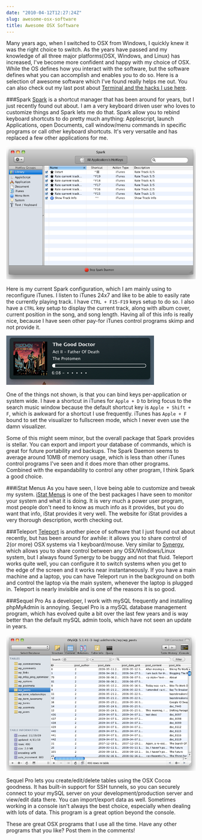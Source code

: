 ```yaml
---
date: "2010-04-12T12:27:24Z"
slug: awesome-osx-software
title: Awesome OSX Software
---
```


Many years ago, when I switched to OSX from Windows, I quickly knew it was the
right choice to switch. As the years have passed and my knowledge of all three
major platforms(OSX, Windows, and Linux) has increased, I've become more
confident and happy with my choice of OSX. While the OS defines how you interact
with the software, but the software defines what you can accomplish and enables
you to do so. Here is a selection of awesome software which I've found really
helps me out. You can also check out my last post about
[Terminal and the hacks I use here](/2010/04/05/my-perfect-osx-terminal-setup).

###Spark [Spark](http://www.shadowlab.org/Software/spark.php) is a shortcut
manager that has been around for years, but I just recently found out about. I
am a very keyboard driven user who loves to customize things and Spark lets me
do that. Spark allow you to rebind keyboard shortcuts to do pretty much
anything: Applescript, launch Applications, open Documents, call window/menu
commands in specific programs or call other keyboard shortcuts. It's very
versatile and has replaced a few other applications for me.

![Spark Configuration Window](/pic/spark1.png "spark configuration window")

Here is my current Spark configuration, which I am mainly using to reconfigure
iTunes. I listen to iTunes 24x7 and like to be able to easily rate the currently
playing track. I have `CTRL + F15-F19` keys setup to do so. I also have a `CTRL`
key setup to display the current track, along with album cover, current position
in the song, and song length. Having all of this info is really nice, because I
have seen other pay-for iTunes control programs skimp and not provide it.

![Spark iTunes Info](/pic/spark2.png "spark itunes info")

One of the things not shown, is that you can bind keys per-application or system
wide. I have a shortcut in iTunes for `Apple + D` to bring focus to the search
music window because the default shortcut key is `Apple + Shift + F`, which is
awkward for a shortcut I use frequently. iTunes has `Apple + F` bound to set the
visualizer to fullscreen mode, which I never even use the damn visualizer.

Some of this might seem minor, but the overall package that Spark provides is
stellar. You can export and import your database of commands, which is great for
future portability and backups. The Spark Daemon seems to average around 10MB of
memory usage, which is less than other iTunes control programs I've seen and it
does more than other programs. Combined with the expandability to control any
other program, I think Spark a good choice.

###iStat Menus As you have seen, I love being able to customize and tweak my
system. [iStat Menus](http://www.islayer.com/apps/istatmenus/) is one of the
best packages I have seen to monitor your system and what it is doing. It is
very much a power user program, most people don't need to know as much info as
it provides, but you do want that info, iStat provides it very well. The website
for iStat provides a very thorough description, worth checking out.

###Teleport [Teleport](http://abyssoft.com/software/teleport/) is another piece
of software that I just found out about recently, but has been around for
awhile: it allows you to share control of 2(or more) OSX systems via 1
keyboard/mouse. Very similar to [Synergy](http://synergy2.sourceforge.net/),
which allows you to share control between any OSX/Windows/Linux system, but I
always found Synergy to be buggy and not that fluid. Teleport works quite well,
you can configure it to switch systems when you get to the edge of the screen
and it works near instantaneously. If you have a main machine and a laptop, you
can have Teleport run in the background on both and control the laptop via the
main system, whenever the laptop is plugged in. Teleport is nearly invisible and
is one of the reasons it is so good.

###Sequel Pro As a developer, I work with mySQL frequently and installing
phpMyAdmin is annoying. Sequel Pro is a mySQL database management program, which
has evolved quite a bit over the last few years and is way better than the
default mySQL admin tools, which have not seen an update in years.

![Sequel Pro](/pic/sequelpro1.png)

Sequel Pro lets you create/edit/delete tables using the OSX Cocoa goodness. It
has built-in support for SSH tunnels, so you can securely connect to your mySQL
server on your development/production server and view/edit data there. You can
import/export data as well. Sometimes working in a console isn't always the best
choice, especially when dealing with lots of data. This program is a great
option beyond the console.

These are great OSX programs that I use all the time. Have any other programs
that you like? Post them in the comments!
